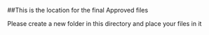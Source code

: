 ##This is the location for the final Approved files

Please create a new folder in this directory and place your files in it
